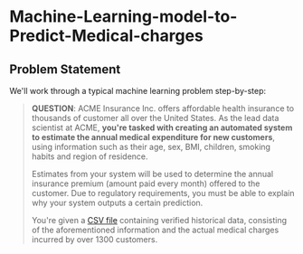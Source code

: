 # Machine-Learning-model-to-Predict-Medical-charges
## Problem Statement

We'll work through a typical machine learning problem step-by-step:


> **QUESTION**: ACME Insurance Inc. offers affordable health insurance to thousands of customer all over the United States. As the lead data scientist at ACME, **you're tasked with creating an automated system to estimate the annual medical expenditure for new customers**, using information such as their age, sex, BMI, children, smoking habits and region of residence. 
>
> Estimates from your system will be used to determine the annual insurance premium (amount paid every month) offered to the customer. Due to regulatory requirements, you must be able to explain why your system outputs a certain prediction.
> 
> You're given a [CSV file](https://raw.githubusercontent.com/JovianML/opendatasets/master/data/medical-charges.csv) containing verified historical data, consisting of the aforementioned information and the actual medical charges incurred by over 1300 customers. 

